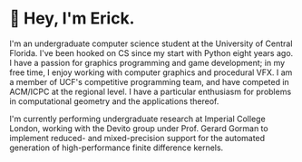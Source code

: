 # :wave: Hey, I'm Erick.

I'm an undergraduate computer science student at the University of Central Florida. I've been hooked on CS since my start with Python eight years ago. I have a passion for graphics programming and game development; in my free time, I enjoy working with computer graphics and procedural VFX. I am a member of UCF's competitive programming team, and have competed in ACM/ICPC at the regional level. I have a particular enthusiasm for problems in computational geometry and the applications thereof.

I'm currently performing undergraduate research at Imperial College London, working with the Devito group under Prof. Gerard Gorman to implement reduced- and mixed-precision support for the automated generation of high-performance finite difference kernels.
